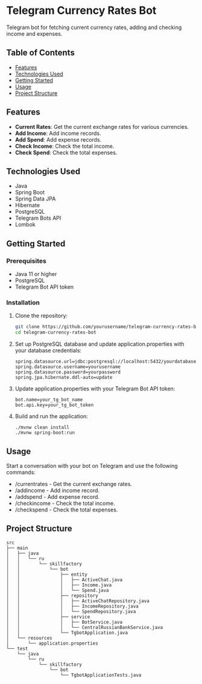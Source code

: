 # Telegram Currency Rates Bot

Telegram bot for fetching current currency rates, adding and checking income and expenses.

## Table of Contents

- [Features](#features)
- [Technologies Used](#technologies-used)
- [Getting Started](#getting-started)
- [Usage](#usage)
- [Project Structure](#project-structure)

## Features

- **Current Rates**: Get the current exchange rates for various currencies.
- **Add Income**: Add income records.
- **Add Spend**: Add expense records.
- **Check Income**: Check the total income.
- **Check Spend**: Check the total expenses.

## Technologies Used

- Java
- Spring Boot
- Spring Data JPA
- Hibernate
- PostgreSQL
- Telegram Bots API
- Lombok

## Getting Started

### Prerequisites

- Java 11 or higher
- PostgreSQL
- Telegram Bot API token

### Installation

1. Clone the repository:
   ```bash
   git clone https://github.com/yourusername/telegram-currency-rates-bot.git
   cd telegram-currency-rates-bot

2. Set up PostgreSQL database and update application.properties with your database credentials:
   ```
   spring.datasource.url=jdbc:postgresql://localhost:5432/yourdatabase
   spring.datasource.username=yourusername
   spring.datasource.password=yourpassword
   spring.jpa.hibernate.ddl-auto=update

4. Update application.properties with your Telegram Bot API token:
   ```
   bot.name=your_tg_bot_name
   bot.api.key=your_tg_bot_token

5. Build and run the application:
   ```
   ./mvnw clean install
   ./mvnw spring-boot:run

## Usage
Start a conversation with your bot on Telegram and use the following commands:

- /currentrates - Get the current exchange rates.
- /addincome - Add income record.
- /addspend - Add expense record.
- /checkincome - Check the total income.
- /checkspend - Check the total expenses.


## Project Structure
```
src
├── main
│   ├── java
│   │   └── ru
│   │       └── skillfactory
│   │           └── bot
│   │               ├── entity
│   │               │   ├── ActiveChat.java
│   │               │   ├── Income.java
│   │               │   └── Spend.java
│   │               ├── repository
│   │               │   ├── ActiveChatRepository.java
│   │               │   ├── IncomeRepository.java
│   │               │   └── SpendRepository.java
│   │               ├── service
│   │               │   ├── BotService.java
│   │               │   └── CentralRussianBankService.java
│   │               └── TgbotApplication.java
│   └── resources
│       └── application.properties
└── test
    └── java
        └── ru
            └── skillfactory
                └── bot
                    └── TgbotApplicationTests.java
